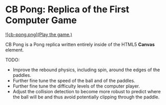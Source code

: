 # CB Pong: Replica of the First Computer Game

[![cb-pong.png](Play the game.)](https://caseybennington.github.io/bloc-pong)

CB Pong is a Pong replica written entirely inside of the HTML5 **Canvas** element.

TODO:
  * Improve the rebound physics, including spin, around the edges of the paddles.
  * Further fine tune the speed of the ball and of the paddles.
  * Further fine tune the difficulty levels of the computer player.
  * Adjust the collision detection to become more robust to predict where the ball will be and thus avoid potentially clipping through the paddle.
